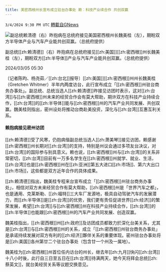 ```yaml
---
title: 美密西根州长宣布成立驻台办事处 赖︰科技产业续合作 共创双赢
---
```

`3/4/2024 9:30 PM UTC` [轉載自GNews](https://gnews.org/articles/2364933)

![副总统赖清德（右）昨抱病在总统府接见美国密西根州长魏美桂（左），期盼双方半导体产业与汽车产业能共创双赢。（总统府提供）](https://img.ltn.com.tw/Upload/news/600/2024/03/05/82.jpg "副总统赖清德（右）昨抱病在总统府接见美国密西根州长魏美桂（左），期盼双方半导体产业与汽车产业能共创双赢。（总统府提供）")

副总统[[zh:赖清德]]（右）昨抱病在总统府接见[[zh:美国]][[zh:密西根]]州长魏美桂（左），期盼双方[[zh:半导体]]产业与汽车产业能共创双赢。（总统府提供）

2024/03/05 05:30

〔记者陈昀、杨尧茹／[[zh:台北]]报导〕[[zh:美国]][[zh:密西根]]州州长魏美桂（Gretchen Whitmer）半年内两度访台，此行宣布成立「[[zh:密西根]]州驻台商务办事处」。副总统、总统当选人[[zh:赖清德]]昨接见访团时表示，这对[[zh:台湾]]与[[zh:密西根]]州未来的经贸合作会有莫大帮助，期许双方在科技产业持续合作，[[zh:台湾]]的[[zh:半导体]]能与[[zh:密西根]]州的汽车产业共同发展、共创双赢。魏美桂则指出，密州设处将推动台商赴美投资，深化与[[zh:台湾]]互惠互利关系。

#### 赖抱病接见密州访团

[[zh:赖清德]]受了风寒，仍抱病偕副总统当选人[[zh:萧美琴]]接见访团，赖感谢[[zh:密西根]]州长期对[[zh:台湾]]的支持，特别是州议会通过多项友台决议，对[[zh:台湾]]的国际参与别具意义。赖也说，[[zh:密西根]]州与[[zh:台湾]]的关系非常密切，[[zh:台湾]]目前有一万多名学生在[[zh:密西根]]州就学、就业、生活，[[zh:台湾]]也是[[zh:密西根]]州在[[zh:亚洲]]第五大进口[[zh:市场]]、第六大出口[[zh:市场]]，这些都是双方近年合作的具体成果。

[[zh:赖清德]]指出，魏美桂专程来台宣布成立「[[zh:密西根]]州驻台商务办事处」，相信对双方未来经贸合作有莫大帮助，[[zh:密西根]]州是「世界汽车之都」，也是通用、克莱斯勒、[[zh:福特]]三大车厂发源地，极具自动驾驶汽车的发展潜力，而[[zh:半导体]]是[[zh:台湾]]的优势，我们更有责任促进世界[[zh:经济]]的繁荣发展，希望[[zh:台湾]]与[[zh:密西根]]州在科技产业持续合作，[[zh:台湾]]的[[zh:半导体]]也能跟[[zh:密西根]]州的汽车产业共同发展、创造双赢。

魏美桂指出，[[zh:密西根]]州[[zh:政府]]及访团成员都致力於深化台美关系，尤其是[[zh:台湾]]与[[zh:密西根]]州的关系，成立「[[zh:密西根]]州驻台商务办事处」是承诺持续发展对双方有利的[[zh:经济]]夥伴关系的重要体现。密州驻台办事处将是[[zh:美国]]各州第廿二个驻台办事处（包含廿一个州及一属地）。

魏美桂为[[zh:密西根]]州首位任内访台的州长，继去年[[zh:九月]]快闪[[zh:台湾]]十八小时後，此行自三日至五日在[[zh:台湾]]待满两天，她今天将拜会总统[[zh:蔡英文]]，就台美经贸关系等议题交换意见。
